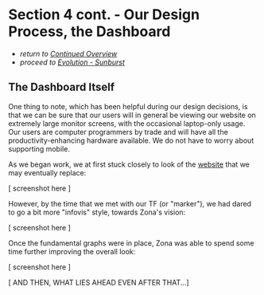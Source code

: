 # Section 4 cont. - Our Design Process, the Dashboard

* *return to [Continued Overview](design_details.md)*
* *proceed to [Evolution - Sunburst](design_sunburst.md)*


## The Dashboard Itself

One thing to note, which has been helpful during our design decisions, is that we can be sure that our users will in general be viewing our website on extremely large monitor screens, with the occasional laptop-only usage.  Our users are computer programmers by trade and will have all the productivity-enhancing hardware available.  We do not have to worry about supporting mobile.

As we began work, we at first stuck closely to look of the [website](www.testthewebforward/dashboard) that we may eventually replace:

[ screenshot here ]

However, by the time that we met with our TF (or "marker"), we had dared to go a bit more "infovis" style, towards Zona's vision:

[ screenshot here ]

Once the fundamental graphs were in place, Zona was able to spend some time further improving the overall look:

[ screenshot here ]

[ AND THEN, WHAT LIES AHEAD EVEN AFTER THAT...]



